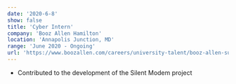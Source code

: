 ```yaml
---
date: '2020-6-8'
show: false
title: 'Cyber Intern'
company: 'Booz Allen Hamilton'
location: 'Annapolis Junction, MD'
range: 'June 2020 - Ongoing'
url: 'https://www.boozallen.com/careers/university-talent/booz-allen-summer-games.html'
---
```


- Contributed to the development of the Silent Modem project
